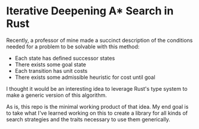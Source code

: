 # Iterative Deepening A\* Search in Rust

Recently, a professor of mine made a succinct description of the conditions
needed for a problem to be solvable with this method:

* Each state has defined successor states
* There exists some goal state
* Each transition has unit costs
* There exists some admissible heuristic for cost until goal

I thought it would be an interesting idea to leverage Rust's type system to make
a generic version of this algorithm.

As is, this repo is the minimal working product of that idea. My end goal is to
take what I've learned working on this to create a library for all kinds of
search strategies and the traits necessary to use them generically. 

